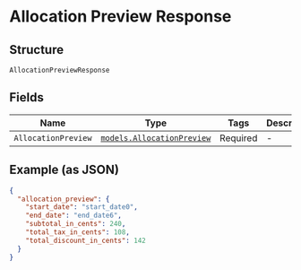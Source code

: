 
# Allocation Preview Response

## Structure

`AllocationPreviewResponse`

## Fields

| Name | Type | Tags | Description |
|  --- | --- | --- | --- |
| `AllocationPreview` | [`models.AllocationPreview`](../../doc/models/allocation-preview.md) | Required | - |

## Example (as JSON)

```json
{
  "allocation_preview": {
    "start_date": "start_date0",
    "end_date": "end_date6",
    "subtotal_in_cents": 240,
    "total_tax_in_cents": 108,
    "total_discount_in_cents": 142
  }
}
```


